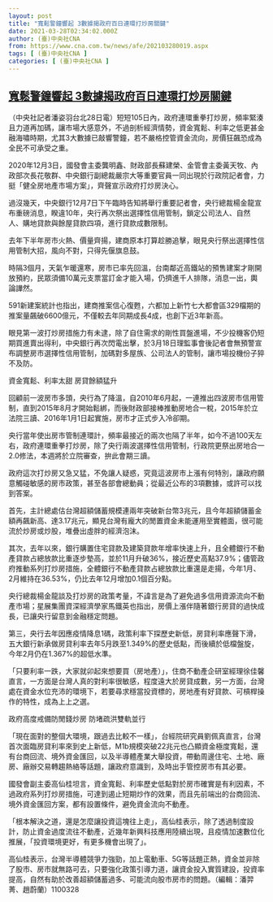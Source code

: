 ```yaml
---
layout: post
title: "寬鬆警鐘響起 3數據揭政府百日連環打炒房關鍵"
date: 2021-03-28T02:34:02.000Z
author: (臺)中央社CNA
from: https://www.cna.com.tw/news/afe/202103280019.aspx
tags: [ (臺)中央社CNA ]
categories: [ (臺)中央社CNA ]
---
```

<!--1616898842000-->
[寬鬆警鐘響起 3數據揭政府百日連環打炒房關鍵](https://www.cna.com.tw/news/afe/202103280019.aspx)
------

<div>
<div></div><div class="paragraph"><p>（中央社記者潘姿羽台北28日電）短短105日內，政府連環重拳打炒房，頻率緊湊且力道再加碼，讓市場大感意外，不過剖析經濟情勢，資金寬鬆、利率之低更甚金融海嘯時期，尤其3大數據已敲響警鐘，若不嚴格控管資金流向，房價狂飆恐成為全民不可承受之重。</p><p>2020年12月3日，國發會主委龔明鑫、財政部長蘇建榮、金管會主委黃天牧、內政部次長花敬群、中央銀行副總裁嚴宗大等重要官員一同出現於行政院記者會，力挺「健全房地產市場方案」，齊聲宣示政府打炒房決心。</p><p>過沒幾天，中央銀行12月7日下午臨時告知將舉行重要記者會，央行總裁楊金龍宣布重磅消息，睽違10年，央行再次祭出選擇性信用管制，鎖定公司法人、自然人、購地貸款與餘屋貸款四項，進行貸款成數限制。</p><p>去年下半年房市火熱、價量齊揚，建商原本打算趁勝追擊，眼見央行祭出選擇性信用管制大招，風向不對，只得先偃旗息鼓。</p><p>時隔3個月，天氣乍暖還寒，房市已率先回溫，台南鄰近高鐵站的預售建案才剛開放預約，民眾須備10萬元支票當訂金才能入場，仍擠進千人排隊，消息一出，輿論譁然。</p><p>591新建案統計也指出，建商推案信心復甦，六都加上新竹七大都會區329檔期的推案量飆破6600億元，不僅較去年同期成長4成，也創下近3年新高。</p><p>眼見第一波打炒房措施力有未逮，除了自住需求的剛性買盤進場，不少投機客仍短期買進賣出得利，中央銀行再次閃電出擊，於3月18日理監事會後記者會無預警宣布調整房市選擇性信用管制，加碼對多屋族、公司法人的管制，讓市場投機份子猝不及防。</p><p>資金寬鬆、利率太甜  房貸餘額猛升</p><p>回顧前一波房市多頭，央行為了降溫，自2010年6月起，一連推出四波房市信用管制，直到2015年8月才開始鬆綁，而後財政部接棒推動房地合一稅，2015年於立法院三讀、2016年1月1日起實施，房市才正式步入冷卻期。</p><p>央行當年使出房市管制連環計，頻率最接近的兩次也隔了半年，如今不過100天左右，政府連環重拳打炒房，除了央行兩波選擇性信用管制，行政院更祭出房地合一2.0修法，本週將於立院審查，拚此會期三讀。</p><p>政府這次打炒房又急又猛，不免讓人疑惑，究竟這波房市上漲有何特別，讓政府願意觸碰敏感的房市政策，甚至各部會總動員；從最近公布的3項數據，或許可以找到答案。</p><p>首先，主計總處估台灣超額儲蓄規模連兩年突破新台幣3兆元，且今年超額儲蓄金額再飆新高、達3.17兆元，顯見台灣有龐大的閒置資金未能運用至實體面，很可能流於炒房或炒股，堆疊出虛胖的經濟泡沫。</p><p>其次，去年以來，銀行購置住宅貸款及建築貸款年增率快速上升，且全體銀行不動產貸款占總放款比重逐步墊高，並於11月升破36%，接近歷史高點37.9%；儘管政府推動系列打炒房措施，全體銀行不動產貸款占總放款比重還是走揚，今年1月、2月維持在36.53%，仍比去年12月增加0.1個百分點。</p><p>央行總裁楊金龍談及打炒房的政策考量，不諱言是為了避免過多信用資源流向不動產市場；星展集團資深經濟學家馬鐵英也指出，房價上漲伴隨著銀行房貸的過快成長，已讓央行留意到金融穩定問題。</p><p>第三，央行去年因應疫情降息1碼，政策利率下探歷史新低，房貸利率應聲下滑，五大銀行新承做房貸利率去年5月跌至1.349%的歷史低點，而後續於低檔盤旋，今年2月仍在1.367%的超低水準。</p><p>「只要利率一跌，大家就卯起來想要買（房地產）」，住商不動產企研室經理徐佳馨直言，一方面是台灣人真的對利率很敏感，程度遠大於房貸成數，另一方面，台灣處在資金水位充沛的環境下，若要尋求穩當投資標的，房地產有好貸款、可槓桿操作的特性，成為上上之選。</p><p>政府高度戒備防閒錢炒房  防堵疏洪雙軌並行</p><p>「現在面對的整個大環境，跟過去比較不一樣」，台經院研究員劉佩真直言，台灣首次面臨房貸利率來到史上新低，M1b規模突破22兆元也凸顯資金極度寬鬆，還有台商回流、境外資金匯回，以及半導體產業大舉投資，帶動周邊住宅、土地、廠房、廠辦交易轉趨熱絡等話題，讓政府意識到，及時出手管控房市有其必要。</p><p>國發會副主委高仙桂坦言，資金寬鬆、利率歷史低點對於房市確實是有利因素，不過政府系列打炒房措施，可達到遏止短期炒作的效果，而且先前端出的台商回流、境外資金匯回方案，都有設置條件，避免資金流向不動產。</p><p>「根本解決之道，還是怎麼讓投資這塊往上走」，高仙桂表示，除了透過制度設計，防止資金過度流往不動產，近幾年新興科技應用陸續出現，且疫情加速數位化推展，「投資環境更好，有更多機會出現了」。</p><p>高仙桂表示，台灣半導體競爭力強勁，加上電動車、5G等話題正熱，資金並非除了股市、房市就無路可去，只要強化政策引導力道，讓資金投入實質建設，投資率提高，自然有助於改善超額儲蓄過多、可能流向股市房市的問題。（編輯：潘羿菁、趙蔚蘭）1100328</p></div>
</div>
